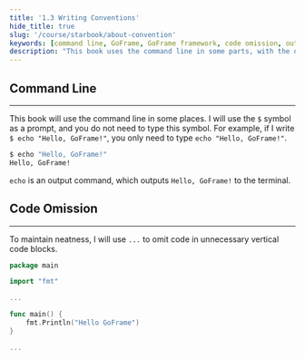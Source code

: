 ```yaml
---
title: '1.3 Writing Conventions'
hide_title: true
slug: '/course/starbook/about-convention'
keywords: [command line, GoFrame, GoFrame framework, code omission, output command, terminal, prompt, clean code, program example, Go language]
description: "This book uses the command line in some parts, with the dollar symbol as a prompt. It outputs information to the terminal, omitting unnecessary code to maintain cleanliness. Examples show how to perform basic output operations and code writing techniques using the GoFrame framework."
---
```

## Command Line
---
This book will use the command line in some places. I will use the `$` symbol as a prompt, and you do not need to type this symbol. For example, if I write `$ echo "Hello, GoFrame!"`, you only need to type `echo "Hello, GoFrame!"`.

```bash
$ echo "Hello, GoFrame!"
Hello, GoFrame!
```

`echo` is an output command, which outputs `Hello, GoFrame!` to the terminal.

## Code Omission
---
To maintain neatness, I will use `...` to omit code in unnecessary vertical code blocks.

```go
package main

import "fmt"

...

func main() {
    fmt.Println("Hello GoFrame")
}

...
```